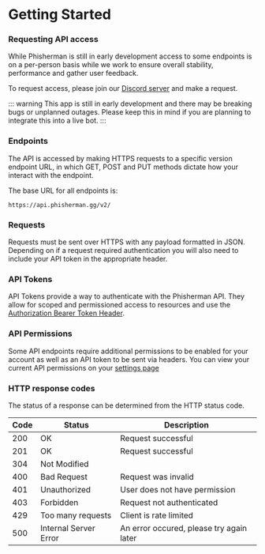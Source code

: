 # Getting Started

### Requesting API access

While Phisherman is still in early development access to some endpoints is on a per-person basis while we work to ensure overall stability, performance and gather user feedback.

To request access, please join our [Discord server](https://discord.gg/QwrpmTgvWy) and make a request.

::: warning
This app is still in early development and there may be breaking bugs or unplanned outages. Please keep this in mind if you are planning to integrate this into a live bot.
:::

### Endpoints

The API is accessed by making HTTPS requests to a specific version endpoint URL, in which GET, POST and PUT methods dictate how your interact with the endpoint.

The base URL for all endpoints is:

```
https://api.phisherman.gg/v2/
```

### Requests

Requests must be sent over HTTPS with any payload formatted in JSON. Depending on if a request required authentication you will also need to include your API token in the appropriate header.

### API Tokens

API Tokens provide a way to authenticate with the Phisherman API. They allow for scoped and permissioned access to resources and use the [Authorization Bearer Token Header](https://tools.ietf.org/html/rfc6750#section-2.1).

### API Permissions

Some API endpoints require additional permissions to be enabled for your account as well as an API token to be sent via headers. You can view your current API permissions on your [settings page](https://phisherman.gg/user/settings)

### HTTP response codes

The status of a response can be determined from the HTTP status code.

| Code | Status                | Description                              |
| ---- | --------------------- | ---------------------------------------- |
| 200  | OK                    | Request successful                       |
| 201  | OK                    | Request successful                       |
| 304  | Not Modified          |
| 400  | Bad Request           | Request was invalid                      |
| 401  | Unauthorized          | User does not have permission            |
| 403  | Forbidden             | Request not authenticated                |
| 429  | Too many requests     | Client is rate limited                   |
| 500  | Internal Server Error | An error occured, please try again later |
